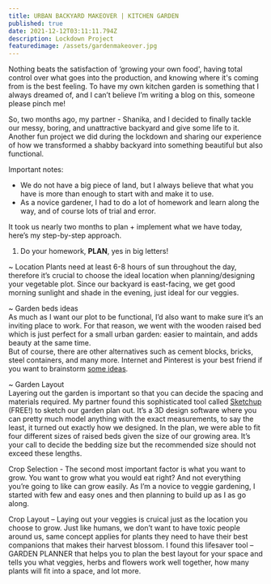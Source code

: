 ```yaml
---
title: URBAN BACKYARD MAKEOVER | KITCHEN GARDEN
published: true
date: 2021-12-12T03:11:11.794Z
description: Lockdown Project
featuredimage: /assets/gardenmakeover.jpg
---
```

Nothing beats the satisfaction of ‘growing your own food', having total control over what goes into the production, and knowing where it's coming from is the best feeling. To have my own kitchen garden is something that I always dreamed of, and I can’t believe I’m writing a blog on this, someone please pinch me!

So, two months ago, my partner - Shanika, and I decided to finally tackle our messy, boring, and unattractive backyard and give some life to it. Another fun project we did during the lockdown and sharing our experience of how we transformed a shabby backyard into something beautiful but also functional. 

Important notes:

* We do not have a big piece of land, but I always believe that what you have is more than enough to start with and make it to use. 
* As a novice gardener, I had to do a lot of homework and learn along the way, and of course lots of trial and error. 

 It took us nearly two months to plan + implement what we have today, here’s my step-by-step approach. 

1. Do your homework, **PLAN**, yes in big letters!

~ Location 
Plants need at least 6-8 hours of sun throughout the day, therefore it’s crucial to choose the ideal location when planning/designing your vegetable plot. Since our backyard is east-facing, we get good morning sunlight and shade in the evening, just ideal for our veggies. 

~ Garden beds ideas \
As much as I want our plot to be functional, I’d also want to make sure it’s an inviting place to work. For that reason, we went with the wooden raised bed which is just perfect for a small urban garden: easier to maintain, and adds beauty at the same time. \
But of course, there are other alternatives such as cement blocks, bricks, steel containers, and many more. Internet and Pinterest is your best friend if you want to brainstorm [some ideas](https://www.familyfoodgarden.com/vegetable-garden-ideas/).

~ Garden Layout \
Layering out the garden is important so that you can decide the spacing and materials required. My partner found this sophisticated tool called [Sketchup](https://www.sketchup.com/) (FREE!) to sketch our garden plan out. It’s a 3D design software where you can pretty much model anything with the exact measurements, to say the least, it turned out exactly how we designed.
In the plan, we were able to fit four different sizes of raised beds given the size of our growing area. It’s your call to decide the bedding size but the recommended size should not exceed these lengths. 

Crop Selection - The second most important factor is what you want to grow. You want to grow what you would eat right? And not everything you’re going to like can grow easily. As I’m a novice to veggie gardening, I started with few and easy ones and then planning to build up as I as go along. 


Crop Layout – Laying out your veggies is cruical just as the location you choose to grow. Just like humans, we don’t want to have toxic people around us, same concept applies for plants they need to have their best companions that makes their harvest blossom. I found this lifesaver tool – GARDEN PLANNER that helps you to plan the best layout for your space and tells you what veggies, herbs and flowers work well together, how many plants will fit into a space, and lot more.